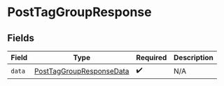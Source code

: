 # PostTagGroupResponse


## Fields

| Field                                                                           | Type                                                                            | Required                                                                        | Description                                                                     |
| ------------------------------------------------------------------------------- | ------------------------------------------------------------------------------- | ------------------------------------------------------------------------------- | ------------------------------------------------------------------------------- |
| `data`                                                                          | [PostTagGroupResponseData](../../models/components/PostTagGroupResponseData.md) | :heavy_check_mark:                                                              | N/A                                                                             |